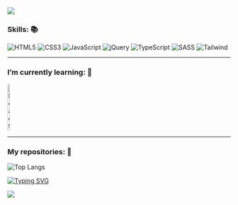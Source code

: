 <img src="https://capsule-render.vercel.app/api?type=waving&color=b897ff&fontColor=dddddd&height=175&section=header&text=Hi!%20This%20is%20Alessandro%20Taddei’s%20profile.&fontSize=35&fontAlignY=30">

### Skills: 📚
<div>
    <img alt="HTML5" src="https://img.shields.io/badge/HTML5-E34F26?style=for-the-badge&logo=html5&logoColor=white">
    <img alt="CSS3" src="https://img.shields.io/badge/CSS3-1572B6?style=for-the-badge&logo=css3&logoColor=white">
    <img alt="JavaScript" src="https://img.shields.io/badge/JavaScript-F7DF1E?style=for-the-badge&logo=javascript&logoColor=black">
    <img alt="jQuery" src="https://img.shields.io/badge/jQuery-0769AD?style=for-the-badge&logo=jquery&logoColor=white">
    <img alt="TypeScript" src="https://img.shields.io/badge/TypeScript-007ACC?style=for-the-badge&logo=typescript&logoColor=white">
    <img alt="SASS" src="https://img.shields.io/badge/Sass-CC6699?style=for-the-badge&logo=sass&logoColor=white">
    <img alt="Tailwind" src="https://img.shields.io/badge/Tailwind_CSS-38B2AC?style=for-the-badge&logo=tailwind-css&logoColor=white">
</div>

---
### I’m currently learning: 📕
<div style="display: flex;">
    <img alt="React" src="https://cdn.jsdelivr.net/gh/devicons/devicon/icons/react/react-original-wordmark.svg" title="React" style="width: 10%; height: auto;"/>
</div>

---
### My repositories: 📂
![Top Langs](https://github-readme-stats.vercel.app/api/top-langs/?username=aletcm&hide_progress=true)

<a href="https://git.io/typing-svg"><img src="https://readme-typing-svg.herokuapp.com?font=Fira+Code&weight=600&size=25&pause=200&color=29C8B6&center=true&multiline=true&width=900&height=75&lines=I’m+beginner+programmer+and+tech+enthusiast.;Discover+how+things+work+is+amazing!" alt="Typing SVG"></a>

<img src="https://capsule-render.vercel.app/api?section=footer&type=waving">
